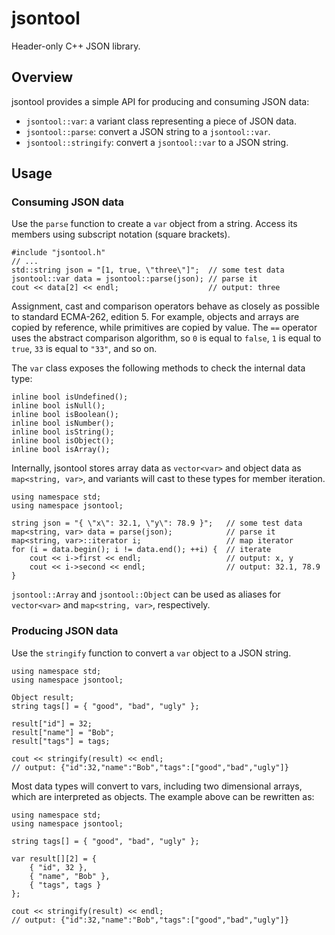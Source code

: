 # jsontool

Header-only C++ JSON library.

## Overview

jsontool provides a simple API for producing and consuming JSON data:

- `jsontool::var`: a variant class representing a piece of JSON data.
- `jsontool::parse`: convert a JSON string to a `jsontool::var`.
- `jsontool::stringify`: convert a `jsontool::var` to a JSON string.

## Usage

### Consuming JSON data

Use the `parse` function to create a `var` object from a string. 
Access its members using subscript notation (square brackets).

    #include "jsontool.h"
    // ...
    std::string json = "[1, true, \"three\"]";  // some test data
    jsontool::var data = jsontool::parse(json); // parse it
    cout << data[2] << endl;                    // output: three

Assignment, cast and comparison operators behave as closely as possible to 
standard ECMA-262, edition 5. For example, objects and arrays are copied 
by reference, while primitives are copied by value. The `==` operator uses 
the abstract comparison algorithm, so `0` is equal to `false`, `1` is equal 
to `true`, `33` is equal to `"33"`, and so on.

The `var` class exposes the following methods to check the internal data type:

    inline bool isUndefined();
    inline bool isNull();
    inline bool isBoolean();
    inline bool isNumber();
    inline bool isString();
    inline bool isObject();
    inline bool isArray();

Internally, jsontool stores array data as `vector<var>` and object data as 
`map<string, var>`, and variants will cast to these types for member iteration.

    using namespace std;
    using namespace jsontool;
    
    string json = "{ \"x\": 32.1, \"y\": 78.9 }";   // some test data
    map<string, var> data = parse(json);            // parse it
    map<string, var>::iterator i;                   // map iterator
    for (i = data.begin(); i != data.end(); ++i) {  // iterate
        cout << i->first << endl;                   // output: x, y
        cout << i->second << endl;                  // output: 32.1, 78.9
    }


`jsontool::Array` and `jsontool::Object` can be used as aliases for 
`vector<var>` and `map<string, var>`, respectively.

### Producing JSON data

Use the `stringify` function to convert a `var` object to a JSON string. 

    using namespace std;
    using namespace jsontool;
    
    Object result;
    string tags[] = { "good", "bad", "ugly" };

    result["id"] = 32;
    result["name"] = "Bob";
    result["tags"] = tags;
    
    cout << stringify(result) << endl;
    // output: {"id":32,"name":"Bob","tags":["good","bad","ugly"]}

Most data types will convert to vars, including two dimensional arrays, which are interpreted as objects. The example above can be rewritten as:

    using namespace std;
    using namespace jsontool;
    
    string tags[] = { "good", "bad", "ugly" };
    
    var result[][2] = { 
        { "id", 32 }, 
        { "name", "Bob" }, 
        { "tags", tags } 
    };
    
    cout << stringify(result) << endl;
    // output: {"id":32,"name":"Bob","tags":["good","bad","ugly"]}
